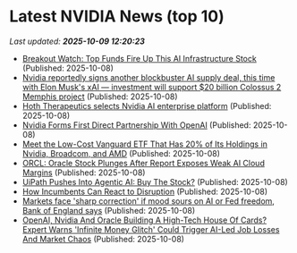 # Latest NVIDIA News (top 10)
_Last updated: **2025-10-09 12:20:23**_

- [Breakout Watch: Top Funds Fire Up This AI Infrastructure Stock](https://biztoc.com/x/904691782c14f08a) (Published: 2025-10-08)
- [Nvidia reportedly signs another blockbuster AI supply deal, this time with Elon Musk's xAI — investment will support $20 billion Colossus 2 Memphis project](https://www.tomshardware.com/pc-components/gpus/nvidia-backs-20-billion-xai-chip-deal) (Published: 2025-10-08)
- [Hoth Therapeutics selects Nvidia AI enterprise platform](https://thefly.com/permalinks/entry.php/id4209794/HOTH;NVDA-Hoth-Therapeutics-selects-Nvidia-AI-enterprise-platform) (Published: 2025-10-08)
- [Nvidia Forms First Direct Partnership With OpenAI](https://finance.yahoo.com/news/nvidia-forms-first-direct-partnership-120217274.html) (Published: 2025-10-08)
- [Meet the Low-Cost Vanguard ETF That Has 20% of Its Holdings in Nvidia, Broadcom, and AMD](https://biztoc.com/x/7bade7618ccbbfe1) (Published: 2025-10-08)
- [ORCL: Oracle Stock Plunges After Report Exposes Weak AI Cloud Margins](https://finance.yahoo.com/news/orcl-oracle-stock-plunges-report-120121188.html) (Published: 2025-10-08)
- [UiPath Pushes Into Agentic AI: Buy The Stock?](https://www.forbes.com/sites/greatspeculations/2025/10/08/uipath-pushes-into-agentic-ai-buy-the-stock/) (Published: 2025-10-08)
- [How Incumbents Can React to Disruption](https://bradenkelley.com/2025/10/how-incumbents-can-react-to-disruption/) (Published: 2025-10-08)
- [Markets face 'sharp correction' if mood sours on AI or Fed freedom, Bank of England says](https://finance.yahoo.com/news/markets-face-sharp-correction-mood-115507072.html) (Published: 2025-10-08)
- [OpenAI, Nvidia And Oracle Building A High-Tech House Of Cards? Expert Warns 'Infinite Money Glitch' Could Trigger AI-Led Job Losses And Market Chaos](https://biztoc.com/x/0dcc1c1df4a00311) (Published: 2025-10-08)
